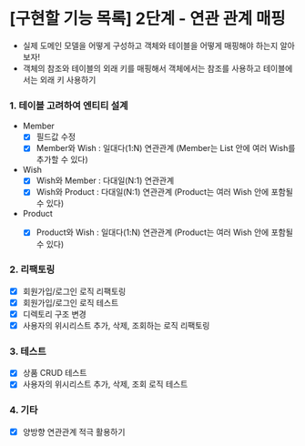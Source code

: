 # [구현할 기능 목록] 2단계 - 연관 관계 매핑 
- 실제 도메인 모델을 어떻게 구성하고 객체와 테이블을 어떻게 매핑해야 하는지 알아보자!
- 객체의 참조와 테이블의 외래 키를 매핑해서 객체에서는 참조를 사용하고 테이블에서는 외래 키 사용하기
### 1. 테이블 고려하여 엔티티 설계 
- Member 
  - [x] 필드값 수정   
  - [x] Member와 Wish : 일대다(1:N) 연관관계 (Member는 List<Wish> 안에 여러 Wish를 추가할 수 있다)

- Wish 
  - [x] Wish와 Member : 다대일(N:1) 연관관계
  - [x] Wish와 Product : 다대일(N:1) 연관관계 (Product는 여러 Wish 안에 포함될 수 있다)

- Product
  - [x] Product와 Wish : 일대다(1:N) 연관관계 (Product는 여러 Wish 안에 포함될 수 있다)


### 2. 리팩토링
- [x] 회원가입/로그인 로직 리팩토링
- [x] 회원가입/로그인 로직 테스트 
- [x] 디렉토리 구조 변경
- [x] 사용자의 위시리스트 추가, 삭제, 조회하는 로직 리팩토링 

### 3. 테스트
- [x] 상품 CRUD 테스트
- [x] 사용자의 위시리스트 추가, 삭제, 조회 로직 테스트

### 4. 기타
- [x] 양방향 연관관계 적극 활용하기
